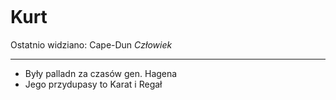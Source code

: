 <p><img></img></p>

# Kurt

Ostatnio widziano: <a data-path="Lokacje/Cape-Dun.md">Cape-Dun</a>
*Człowiek*

---


- Były palladn za czasów gen. Hagena
- Jego przydupasy to Karat i Regał